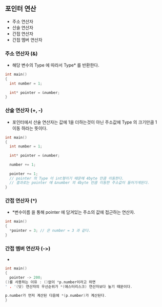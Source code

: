 ## 포인터 연산
- 주소 연산자
- 산술 연산자
- 간접 연산자
- 간접 멤버 연산자

### 주소 연산자 (&)
- 해당 변수의 Type 에 따라서 Type* 를 반환한다.

```C++
int main()
{
  int number = 1;
  
  int* pointer = &number;
}
```
### 산술 연산자 (+, -)
- 포인터에서 산술 연산자는 값에 1을 더하는것이 아닌 주소값에 Type 의 크기만큼 1 이동 하라는 뜻이다.

```C++
int main()
{
  int number = 1;
  
  int* pointer = &number;
  
  number += 1;
  
  pointer += 1;
  // pointer 의 Type 이 int형이기 때문에 4byte 만큼 이동한다.
  // 결과로는 pointer 에 &number 의 4byte 만큼 이동한 주소값이 들어가게된다.
}
```

### 간접 연산자 (*)
- *변수이름 을 통해 pointer 에 담겨있는 주소의 값에 접근하는 연산자.

```C++
int main()
{
  *pointer = 3; // 은 number = 3 과 같다.
}
```

### 간접 멤버 연산자 (->)
- 

```C++
int main()
{
  pointer -> 200;
()를 사용하는 이유 : ()없이 *p.number이라고 하면
' . '(닷) 연산자의 우선순위가 *(애스터리스크) 연산자보다 높기 때문이다.

p.number가 먼저 계산된 다음에 *(p.number)가 계산된다.
}
```
